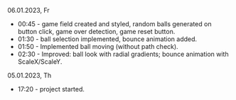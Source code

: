 06.01.2023, Fr
  - 00:45 - game field created and styled, random balls generated on button click, game over detection, game reset button.
  - 01:30 - ball selection implemented, bounce animation added.
  - 01:50 - Implemented ball moving (without path check).
  - 02:30 - Improved: ball look with radial gradients; bounce animation with ScaleX/ScaleY.

05.01.2023, Th
  - 17:20 - project started.
